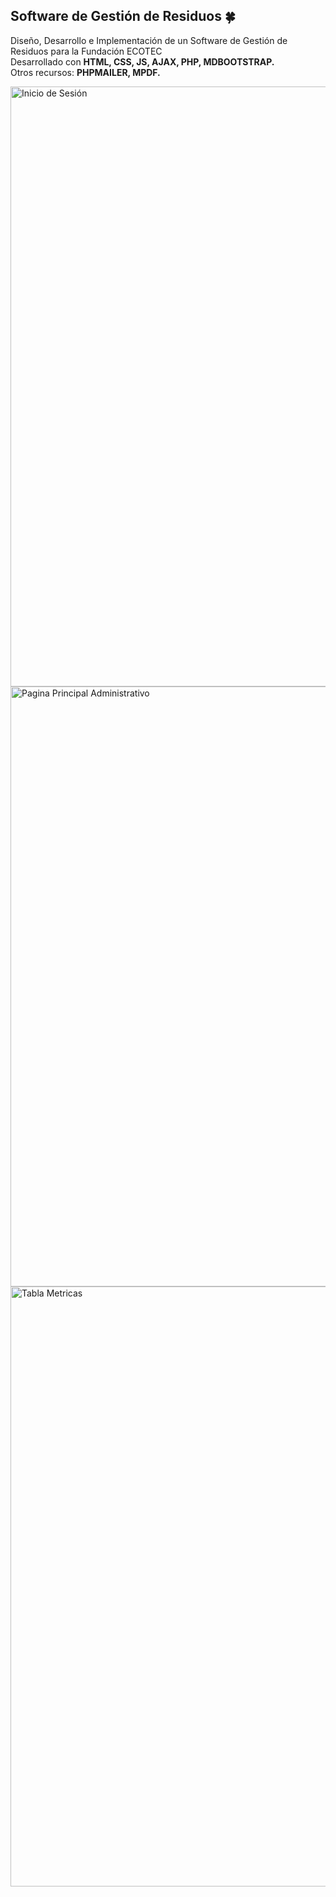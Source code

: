 ## Software de Gestión de Residuos 🍀
Diseño, Desarrollo e Implementación de un Software de Gestión de Residuos para la Fundación ECOTEC <br />
Desarrollado con <b>HTML, CSS, JS, AJAX, PHP, MDBOOTSTRAP.</b> <br />
Otros recursos: <b>PHPMAILER, MPDF.</b>

<img width="960" alt="Inicio de Sesión" src="https://user-images.githubusercontent.com/77124647/143719989-1dd38033-0131-4cf9-97ba-fe7a63095add.png">
<img width="960" alt="Pagina Principal Administrativo" src="https://user-images.githubusercontent.com/77124647/143720000-4e32df9c-9a46-4996-aab8-18a25cc0d2bb.png">
<img width="960" alt="Tabla Metricas" src="https://user-images.githubusercontent.com/77124647/143720004-f8bfb7bd-e86d-40ac-8555-a0f2fea61003.png">

